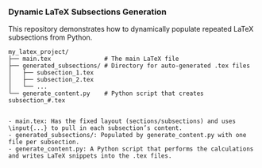 ### Dynamic LaTeX Subsections Generation

This repository demonstrates how to dynamically populate repeated LaTeX subsections from Python.

```plaintext
my_latex_project/
├── main.tex               # The main LaTeX file
├── generated_subsections/ # Directory for auto-generated .tex files
│   ├── subsection_1.tex
│   ├── subsection_2.tex
│   └── ...
└── generate_content.py    # Python script that creates subsection_#.tex


- main.tex: Has the fixed layout (sections/subsections) and uses \input{...} to pull in each subsection’s content.
- generated_subsections/: Populated by generate_content.py with one file per subsection.
- generate_content.py: A Python script that performs the calculations and writes LaTeX snippets into the .tex files.

